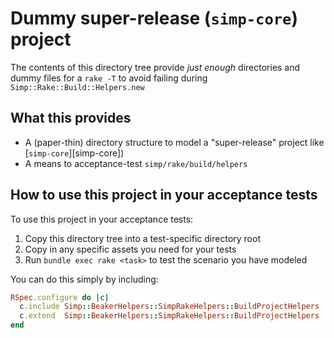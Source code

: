 # Dummy super-release (`simp-core`) project

The contents of this directory tree provide _just enough_ directories and dummy
files for a `rake -T` to avoid failing during ` Simp::Rake::Build::Helpers.new`

## What this provides

* A (paper-thin) directory structure to model a "super-release" project like
  [`simp-core`][simp-core])
* A means to acceptance-test `simp/rake/build/helpers`

## How to use this project in your acceptance tests

To use this project in your acceptance tests:

1. Copy this directory tree into a test-specific directory root
2. Copy in any specific assets you need for your tests
3. Run `bundle exec rake <task>` to test the scenario you have modeled

You can do this simply by including:

```ruby
RSpec.configure do |c|
  c.include Simp::BeakerHelpers::SimpRakeHelpers::BuildProjectHelpers
  c.extend  Simp::BeakerHelpers::SimpRakeHelpers::BuildProjectHelpers
end
```


